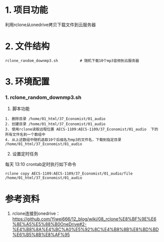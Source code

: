 # 1. 项目功能

利用rclone从onedrive拷贝下载文件到云服务器

# 2. 文件结构

```
rclone_random_downmp3.sh          # 随机下载10个mp3音频到云服务器
```


# 3. 环境配置

### 1. rclone_random_downmp3.sh

1. 脚本功能

```
1. 删除目录 /home/01_html/37_Economist/01_audio 
2. 创建目录 /home/01_html/37_Economist/01_audio 
3. 使用rclone读取远程位置 AECS-1109:AECS-1109/37_Economist/01_audio  下的所有文件名到一个数组中
4. 从上述数组中随机选取10个后缀名为mp3的文件名，下载到指定目录 /home/01_html/37_Economist/01_audio
```

2. 设置定时任务

每天 13:10 crontab定时执行如下命令

```
rclone copy AECS-1109:AECS-1109/37_Economist/01_audio/file  /home/01_html/37_Economist/01_audio
```




# 参考资料

1. rclone连接到onedrive：https://github.com/Yiwei666/12_blog/wiki/08_rclone%E8%BF%9E%E6%8E%A5%E5%88%B0OneDrive#2-%E4%B8%8A%E4%BC%A0%E5%92%8C%E4%B8%8B%E8%BD%BD%E6%B5%8B%E8%AF%95
